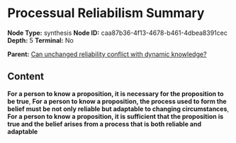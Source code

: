 # Processual Reliabilism Summary

**Node Type:** synthesis
**Node ID:** caa87b36-4f13-4678-b461-4dbea8391cec
**Depth:** 5
**Terminal:** No

**Parent:** [Can unchanged reliability conflict with dynamic knowledge?](can-unchanged-reliability-conflict-with-dynamic-knowledge-antithesis-dc897d36-fc4e-4537-b196-ca7a5df9d656.md)

## Content

**For a person to know a proposition, it is necessary for the proposition to be true**, **For a person to know a proposition, the process used to form the belief must be not only reliable but adaptable to changing circumstances**, **For a person to know a proposition, it is sufficient that the proposition is true and the belief arises from a process that is both reliable and adaptable**
